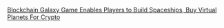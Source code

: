[Blockchain Galaxy Game Enables Players to Build Spaceships, Buy Virtual Planets For Crypto](https://cointelegraph.com/news/blockchain-galaxy-game-enables-players-to-build-spaceships-buy-virtual-planets-for-crypto)